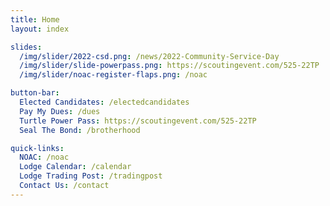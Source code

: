 ```yaml
---
title: Home
layout: index

slides:
  /img/slider/2022-csd.png: /news/2022-Community-Service-Day
  /img/slider/slide-powerpass.png: https://scoutingevent.com/525-22TP
  /img/slider/noac-register-flaps.png: /noac

button-bar:
  Elected Candidates: /electedcandidates
  Pay My Dues: /dues
  Turtle Power Pass: https://scoutingevent.com/525-22TP
  Seal The Bond: /brotherhood

quick-links:
  NOAC: /noac
  Lodge Calendar: /calendar
  Lodge Trading Post: /tradingpost
  Contact Us: /contact
---
```

